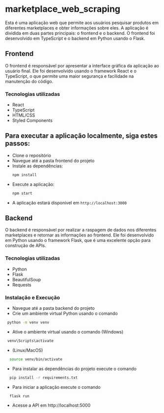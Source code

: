 # marketplace_web_scraping

Esta é uma aplicação web que permite aos usuários pesquisar produtos em diferentes marketplaces e obter informações sobre eles. A aplicação é dividida em duas partes principais: o frontend e o backend. O frontend foi desenvolvido em TypeScript e o backend em Python usando o Flask.

## Frontend

O frontend é responsável por apresentar a interface gráfica da aplicação ao usuário final. Ele foi desenvolvido usando o framework React e o TypeScript, o que permite uma maior segurança e facilidade na manutenção do código.

### Tecnologias utilizadas
- React
- TypeScript
- HTML/CSS
- Styled Components

## Para executar a aplicação localmente, siga estes passos:
- Clone o repositório
- Navegue até a pasta frontend do projeto
- Instale as dependências:
  ```bash
  npm install
  ```
- Execute a aplicação:
  ```bash
  npm start
  ```
- A aplicação estará disponível em `http://localhost:3000`


## Backend

O backend é responsável por realizar a raspagem de dados nos diferentes marketplaces e retornar as informações ao frontend. Ele foi desenvolvido em Python usando o framework Flask, que é uma excelente opção para construção de APIs.

### Tecnologias utilizadas

- Python
- Flask
- BeautifulSoup
- Requests

### Instalação e Execução

- Navegue até a pasta backend do projeto
- Crie um ambiente virtual Python usando o comando
```bash
 python -m venv venv
 ```
- Ative o ambiente virtual usando o comando  (Windows)
```bash
 venv\Scripts\activate
  ```
- (Linux/MacOS)
```bash
  source venv/bin/activate 
```
- Para instalar as dependências do projeto execute o comando 
```bash
  pip install -r requirements.txt
```
- Para iniciar a aplicação execute o comando
```bash
  flask run
```
- Acesse a API em http://localhost:5000
